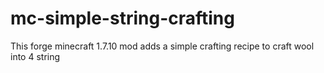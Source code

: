 # mc-simple-string-crafting
This forge minecraft 1.7.10 mod adds a simple crafting recipe to craft wool into 4 string
